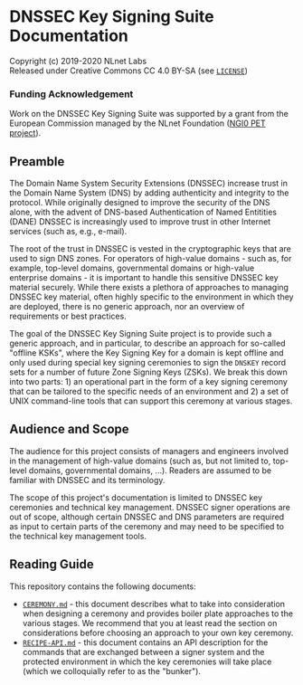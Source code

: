 # DNSSEC Key Signing Suite Documentation

Copyright (c) 2019-2020 NLnet Labs  
Released under Creative Commons CC 4.0 BY-SA (see [`LICENSE`](LICENSE))

### Funding Acknowledgement

Work on the DNSSEC Key Signing Suite was supported by a grant from the European Commission managed by the NLnet Foundation ([NGI0 PET project](https://nlnet.nl/PET/)).

## Preamble

The Domain Name System Security Extensions (DNSSEC) increase trust in the Domain Name System (DNS) by adding authenticity and integrity to the protocol. While originally designed to improve the security of the DNS alone, with the advent of DNS-based Authentication of Named Entitities (DANE) DNSSEC is increasingly used to improve trust in other Internet services (such as, e.g., e-mail). 

The root of the trust in DNSSEC is vested in the cryptographic keys that are used to sign DNS zones. For operators of high-value domains - such as, for example, top-level domains, governmental domains or high-value enterprise domains - it is important to handle this sensitive DNSSEC key material securely. While there exists a plethora of approaches to managing DNSSEC key material, often highly specific to the environment in which they are deployed, there is no generic approach, nor an overview of requirements or best practices.

The goal of the DNSSEC Key Signing Suite project is to provide such a generic approach, and in particular, to describe an approach for so-called "offline KSKs", where the Key Signing Key for a domain is kept offline and only used during special key signing ceremonies to sign the ```DNSKEY``` record sets for a number of future Zone Signing Keys (ZSKs). We break this down into two parts: 1) an operational part in the form of a key signing ceremony that can be tailored to the specific needs of an environment and 2) a set of UNIX command-line tools that can support this ceremony at various stages.

## Audience and Scope

The audience for this project consists of managers and engineers involved in the management of high-value domains (such as, but not limited to, top-level domains, governmental domains, ...). Readers are assumed to be familiar with DNSSEC and its terminology.

The scope of this project's documentation is limited to DNSSEC key ceremonies and technical key management. DNSSEC signer operations are out of scope, although certain DNSSEC and DNS parameters are required as input to certain parts of the ceremony and may need to be specified to the technical key management tools.

## Reading Guide

This repository contains the following documents:

 - [`CEREMONY.md`](CEREMONY.md) - this document describes what to take into consideration when designing a ceremony and provides boiler plate approaches to the various stages. We recommend that you at least read the section on considerations before choosing an approach to your own key ceremony. 
 - [`RECIPE-API.md`](RECIPE-API.md) - this document contains an API description for the commands that are exchanged between a signer system and the protected environment in which the key ceremonies will take place (which we colloquially refer to as the "bunker").
